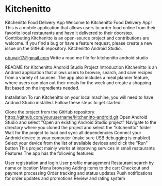 # Kitchenitto

Kitchenitto Food Delivery App
Welcome to Kitchenitto Food Delivery App! This is a mobile application that allows users to order food online from their favorite local restaurants and have it delivered to their doorstep.
Contributing
Kitchenitto is an open-source project and contributions are welcome. If you find a bug or have a feature request, please create a new issue on the GitHub repository. Kitchenitto Android Studio.


obuyajr17@gmail.com
Write a read me file for kitchenitto android studio 

README for Kitchenitto Android Studio Project
Introduction
Kitchenitto is an Android application that allows users to browse, search, and save recipes from a variety of sources. The app also includes a meal planner feature, where users can plan out their meals for the week and create a shopping list based on the ingredients needed.

Installation
To run Kitchenitto on your local machine, you will need to have Android Studio installed. Follow these steps to get started:

Clone the project from the GitHub repository: https://github.com/yourusername/kitchenitto-android.git
Open Android Studio and select "Open an existing Android Studio project"
Navigate to the directory where you cloned the project and select the "kitchenitto" folder
Wait for the project to load and sync all dependencies
Connect your Android device to your computer (make sure USB debugging is enabled)
Select your device from the list of available devices and click the "Run" button
 This project mainly works at improving services in small restaurants 
Features
The app has the following features:

User registration and login
User profile management
Restaurant search by name or location
Menu browsing
Adding items to the cart
Checkout and payment processing
Order tracking and status updates
Push notifications for order updates and promotions
Review and rating system
